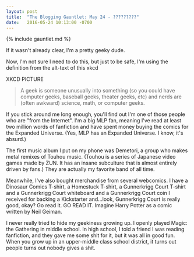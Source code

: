 ```yaml
---
layout: post
title:  "The Blogging Gauntlet: May 24 - ?????????"
date:   2016-05-24 10:13:00 -0700
---
```


{% include gauntlet.md %}

If it wasn't already clear, I'm a pretty geeky dude.

Now, I'm not sure I need to do this, but just to be safe,
I'm using the definition from the alt-text of this xkcd

XKCD PICTURE

> A geek is someone unusually into something (so you could have computer geeks, baseball geeks, theater geeks, etc) and nerds are (often awkward) science, math, or computer geeks.

If you stick around me long enough, you'll find out I'm one of those people
who are "from the Internet". I'm a big MLP fan, meaning I've read at least two
million words of fanfiction and have spent money buying the comics for
the Expanded Universe. (Yes, MLP has an Expanded Universe. I know, it's
absurd.)

The first music album I put on my phone was Demetori, a group who makes metal
remixes of Touhou music. (Touhou is a series of Japanese video games made by
ZUN. It has an insane subculture that is almost entirely driven by fans.)
They are actually my favorite band of all time.

Meanwhile, I've also bought merchandise from several webcomics. I have
a Dinosaur Comics T-shirt, a Homestuck T-shirt, a Gunnerkrigg Court T-shirt
and a Gunnerkrigg Court whiteboard and a Gunnerkrigg Court coin I received
for backing a Kickstarter and...look, Gunnerkrigg Court is really good, okay?
Go read it. GO READ IT. Imagine Harry Potter as a comic written by Neil
Geiman.

I never really tried to hide my geekiness growing up. I openly played
Magic: the Gathering in middle school. In high school, I told a friend I was
reading fanfiction, and they gave me some shit for it, but it was all in
good fun. When you grow up in an upper-middle class school district, it
turns out people 
turns out nobody gives a shit.

